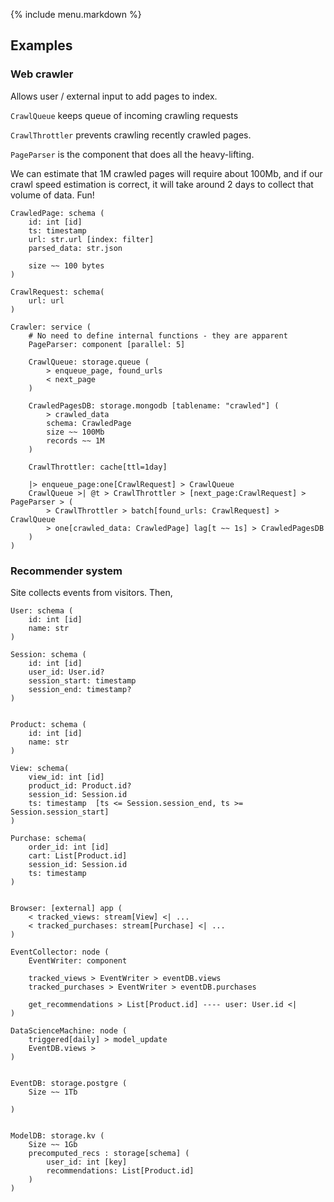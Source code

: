 {% include menu.markdown %}

## Examples

### Web crawler

Allows user / external input to add pages to index.

`CrawlQueue` keeps queue of incoming crawling requests

`CrawlThrottler` prevents crawling recently crawled pages.

`PageParser` is the component that does all the heavy-lifting. 

We can estimate that 1M crawled pages will require about 100Mb, and if our crawl speed estimation is correct,
it will take around 2 days to collect that volume of data. Fun!

```
CrawledPage: schema (
    id: int [id]
    ts: timestamp
    url: str.url [index: filter]
    parsed_data: str.json
    
    size ~~ 100 bytes
)

CrawlRequest: schema(
    url: url
)

Сrawler: service (
    # No need to define internal functions - they are apparent
    PageParser: component [parallel: 5]
    
    CrawlQueue: storage.queue (
        > enqueue_page, found_urls
        < next_page
    )
    
    CrawledPagesDB: storage.mongodb [tablename: "crawled"] (
        > crawled_data
        schema: CrawledPage
        size ~~ 100Mb
        records ~~ 1M
    )
    
    CrawlThrottler: cache[ttl=1day]
    
    |> enqueue_page:one[CrawlRequest] > CrawlQueue
    CrawlQueue >| @t > CrawlThrottler > [next_page:CrawlRequest] > PageParser > (
        > CrawlThrottler > batch[found_urls: CrawlRequest] > CrawlQueue
        > one[crawled_data: CrawledPage] lag[t ~~ 1s] > CrawledPagesDB
    )
)
```


### Recommender system

Site collects events from visitors. Then, 

```
User: schema (
    id: int [id]
    name: str
)

Session: schema (
    id: int [id]
    user_id: User.id?
    session_start: timestamp
    session_end: timestamp?
)


Product: schema (
    id: int [id]
    name: str
)

View: schema(
    view_id: int [id]
    product_id: Product.id?
    session_id: Session.id
    ts: timestamp  [ts <= Session.session_end, ts >= Session.session_start]
)

Purchase: schema(
    order_id: int [id]
    cart: List[Product.id]
    session_id: Session.id
    ts: timestamp
)


Browser: [external] app (
    < tracked_views: stream[View] <| ...
    < tracked_purchases: stream[Purchase] <| ...
)

EventCollector: node (
    EventWriter: component
    
    tracked_views > EventWriter > eventDB.views
    tracked_purchases > EventWriter > eventDB.purchases
    
    get_recommendations > List[Product.id] ---- user: User.id <|
)

DataScienceMachine: node (
    triggered[daily] > model_update 
    EventDB.views >
)


EventDB: storage.postgre (
    Size ~~ 1Tb
    
)


ModelDB: storage.kv (
    Size ~~ 1Gb
    precomputed_recs : storage[schema] (
        user_id: int [key]
        recommendations: List[Product.id]
    )
)
```